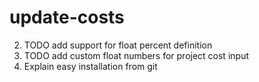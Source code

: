 # update-costs
2. TODO add support for float percent definition
3. TODO add custom float numbers for project cost input
4. Explain easy installation from git
